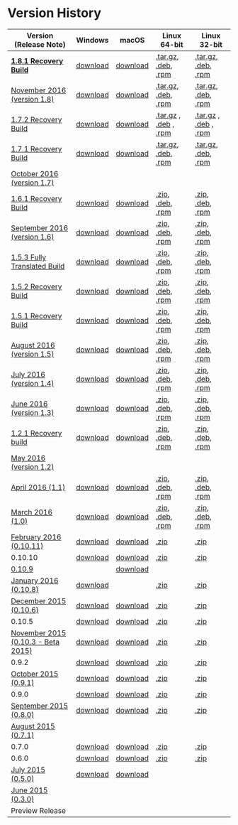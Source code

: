 
# Version History


| Version (Release Note) | Windows | macOS | Linux 64-bit | Linux 32-bit |
| ---------------------- | ------- | ----- | ------------ | ------------ |
| [**1.8.1 Recovery Build**][rel_1.8] | [download][rel_1.8.1_win] | [download][rel_1.8.1_mac] | [.tar.gz][rel_1.8.1_tgz_64], [.deb][rel_1.8.1_deb_64], [.rpm][rel_1.8.1_rpm_64] | [.tar.gz][rel_1.8.1_tgz_32], [.deb][rel_1.8.1_deb_32], [.rpm][rel_1.8.1_rpm_32]
| [November 2016 (version 1.8)][Rel_1.8] | [download][rel_1.8_win] | [download][rel_1.8_mac] | [.tar.gz][rel_1.8_tgz_64], [.deb][rel_1.8_deb_64], [.rpm][rel_1.8_rpm_64] | [.tar.gz][rel_1.8_tgz_32], [.deb][rel_1.8_deb_32], [.rpm][rel_1.8_rpm_32]
| [1.7.2 Recovery Build][rel_1.7] | [download][rel_1.7.2_win] | [download][rel_1.7.2_mac] | [.tar.gz][rel_1.7.2_tgz_64] , [.deb][rel_1.7.2_deb_64] , [.rpm][rel_1.7.2_rpm_64] | [.tar.gz][rel_1.7.2_tgz_32] , [.deb][rel_1.7.2_deb_32] , [.rpm][rel_1.7.2_rpm_32]
| [1.7.1 Recovery Build][rel_1.7] | [download][rel_1.7.1_win] | [download][rel_1.7.1_mac] | [.tar.gz][rel_1.7.1_tgz_64], [.deb][rel_1.7.1_deb_64], [.rpm][rel_1.7.1_rpm_64] | [.tar.gz][rel_1.7.1_tgz_32], [.deb][rel_1.7.1_deb_32], [.rpm][rel_1.7.1_rpm_32]
| [October 2016 (version 1.7)][rel_1.7]|  |  | |
| [1.6.1 Recovery Build][rel_1.6] | [download][rel_1.6.1_win] | [download][rel_1.6.1_mac] | [.zip][rel_1.6.1_tgz_64], [.deb][rel_1.6.1_deb_64], [.rpm][rel_1.6.1_rpm_64] | [.zip][rel_1.6.1_tgz_32], [.deb][rel_1.6.1_deb_32], [.rpm][rel_1.6.1_rpm_32]
| [September 2016 (version 1.6)][rel_1.6] | [download][rel_1.6_win] | [download][rel_1.6_mac] | [.zip][rel_1.6_tgz_64], [.deb][rel_1.6_deb_64], [.rpm][rel_1.6_rpm_64] | [.zip][rel_1.6_tgz_32], [.deb][rel_1.6_deb_32], [.rpm][rel_1.6_rpm_32]
| [1.5.3 Fully Translated Build][rel_1.5] | [download][rel_1.5.3_win] | [download][rel_1.5.3_mac] | [.zip][rel_1.5.3_tgz_64], [.deb][rel_1.5.3_deb_64], [.rpm][rel_1.5.3_rpm_64] | [.zip][rel_1.5.3_tgz_32], [.deb][rel_1.5.3_deb_32], [.rpm][rel_1.5.3_rpm_32]
| [1.5.2 Recovery Build][rel_1.5] | [download][rel_1.5.2_win] | [download][rel_1.5.2_mac] | [.zip][rel_1.5.2_tgz_64], [.deb][rel_1.5.2_deb_64], [.rpm][rel_1.5.2_rpm_64] | [.zip][rel_1.5.2_tgz_32], [.deb][rel_1.5.2_deb_32], [.rpm][rel_1.5.2_rpm_32]
| [1.5.1 Recovery Build][rel_1.5] | [download][rel_1.5.1_win] | [download][rel_1.5.1_mac] | [.zip][rel_1.5.1_tgz_64], [.deb][rel_1.5.1_deb_64], [.rpm][rel_1.5.1_rpm_64] | [.zip][rel_1.5.1_tgz_32], [.deb][rel_1.5.1_deb_32], [.rpm][rel_1.5.1_rpm_32]
| [August 2016 (version 1.5)][rel_1.5] | [download][rel_1.5_win] | [download][rel_1.5_mac] | [.zip][rel_1.5_tgz_64], [.deb][rel_1.5_deb_64], [.rpm][rel_1.5_rpm_64] | [.zip][rel_1.5_tgz_32], [.deb][rel_1.5_deb_32], [.rpm][rel_1.5_rpm_32]
| [July 2016 (version 1.4)][rel_1.4]| [download][rel_1.4_win] | [download][rel_1.4_mac] | [.zip][rel_1.4_tgz_64], [.deb][rel_1.4_deb_64], [.rpm][rel_1.4_rpm_64] | [.zip][rel_1.4_tgz_32], [.deb][rel_1.4_deb_32], [.rpm][rel_1.4_rpm_32]
| [June 2016 (version 1.3)][rel_1.3] | [download][rel_1.3.1_win] | [download][rel_1.3.1_mac] | [.zip][rel_1.3.1_tgz_64], [.deb][rel_1.3.1_deb_64], [.rpm][rel_1.3.1_rpm_64] | [.zip][rel_1.3.1_tgz_32], [.deb][rel_1.3.1_deb_32], [.rpm][rel_1.3.1_rpm_32]
| [1.2.1 Recovery build][rel_1.2] | [download][rel_1.2.1_win] | [download][rel_1.2.1_mac] | [.zip][rel_1.2.1_tgz_64], [.deb][rel_1.2.1_deb_64], [.rpm][rel_1.2.1_rpm_64] | [.zip][rel_1.2.1_tgz_32], [.deb][rel_1.2.1_deb_32], [.rpm][rel_1.2.1_rpm_32]
| [May 2016 (version 1.2)][rel_1.2] | | | |
| [April 2016 (1.1)][rel_1.1] | [download][rel_1.1_win] | [download][rel_1.1_mac] | [.zip][rel_1.1_tgz_64], [.deb][rel_1.1_deb_64], [.rpm][rel_1.1_rpm_64] | [.zip][rel_1.1_tgz_32], [.deb][rel_1.1_deb_32], [.rpm][rel_1.1_rpm_32]
| [March 2016 (1.0)][rel_1.0] | [download][rel_1.0_win] | [download][rel_1.0_mac] | [.zip][rel_1.0_tgz_64], [.deb][rel_1.0_deb_64], [.rpm][rel_1.0_rpm_64] | [.zip][rel_1.0_tgz_32], [.deb][rel_1.0_deb_32], [.rpm][rel_1.0_rpm_32]
| [February 2016 (0.10.11)][rel_0.10.11] |[download][rel_0.10.11_win] | [download][rel_0.10.11_mac] | [.zip][rel_0.10.11_tgz_64] | [.zip][rel_0.10.11_tgz_32]
| 0.10.10 |[download][rel_0.10.10_win]| [download][rel_0.10.10_mac] | [.zip][rel_0.10.10_tgz_64] | [.zip][rel_0.10.10_tgz_32]
| [0.10.9][rel_0.10.9] |  | [download][rel_0.10.9_mac] | |
| [January 2016 (0.10.8)][rel_0.10.9] | [download][rel_0.10.8_win] | | [.zip][rel_0.10.8_tgz_64] | [.zip][rel_0.10.8_tgz_32]
| [December 2015 (0.10.6)][rel_0.10.6] | [download][rel_0.10.6_win] | [download][rel_0.10.6_mac] | [.zip][rel_0.10.6_tgz_64] | [.zip][rel_0.10.6_tgz_32]
| 0.10.5 |[download][rel_0.10.5_win] | [download][rel_0.10.5_mac] | [.zip][rel_0.10.5_tgz_64] | [.zip][rel_0.10.5_tgz_32]
| [November 2015 (0.10.3 - Beta 2015)][rel_0.10.3] |[download][rel_0.10.3_win] | [download][rel_0.10.3_mac] | [.zip][rel_0.10.3_tgz_64] | [.zip][rel_0.10.3_tgz_32]
| 0.9.2 | [download][rel_0.9.2_win] | [download][rel_0.9.2_mac] | [.zip][rel_0.9.2_tgz_64] | [.zip][rel_0.9.2_tgz_32]
| [October 2015 (0.9.1)][rel_0.9.1] | [download][rel_0.9.1_win] | [download][rel_0.9.1_mac] | [.zip][rel_0.9.1_tgz_64] | [.zip][rel_0.9.1_tgz_32]
| 0.9.0 | [download][rel_0.9.0_win] | [download][rel_0.9.0_mac] | [.zip][rel_0.9.0_tgz_64] | [.zip][rel_0.9.0_tgz_32]
| [September 2015 (0.8.0)][rel_0.8.0] | [download][rel_0.8.0_win] | [download][rel_0.8.0_mac] | [.zip][rel_0.8.0_tgz_64] | [.zip][rel_0.8.0_tgz_32]
| [August 2015 (0.7.1)][rel_0.7.1] | | | |
| 0.7.0 | [download][rel_0.7.0_win] | [download][rel_0.7.0_mac] | [.zip][rel_0.7.0_tgz_64] | [.zip][rel_0.7.0_tgz_32]
| 0.6.0 | [download][rel_0.6.0_win] | [download][rel_0.6.0_mac] | [.zip][rel_0.6.0_tgz_64] |  [.zip][rel_0.6.0_tgz_32]
| [July 2015 (0.5.0)][rel_0.5.0] | [download][rel_0.5.0_win] | [download][rel_0.5.0_mac] ||||
| [June 2015 (0.3.0)][rel_0.3.0] |  |  | |
| Preview Release | | | | 


<!--Release note-->
[rel_1.8]: https://code.visualstudio.com/updates/v1_8
[rel_1.7]: https://code.visualstudio.com/updates/v1_7
[rel_1.6]: https://code.visualstudio.com/updates/v1_6
[rel_1.5]: https://code.visualstudio.com/updates/v1_5
[rel_1.4]: https://code.visualstudio.com/updates/July_2016
[rel_1.3]: https://code.visualstudio.com/updates/June_2016
[rel_1.2]: https://code.visualstudio.com/updates/May_2016
[rel_1.1]: https://code.visualstudio.com/updates/vApril
[rel_1.0]: https://code.visualstudio.com/updates/vMarch
[rel_0.10.11]: https://code.visualstudio.com/updates/vFebruary
[rel_0.10.9]: https://code.visualstudio.com/updates/vJanuary
[rel_0.10.6]: https://code.visualstudio.com/updates/vDecember
[rel_0.10.3]: https://code.visualstudio.com/updates/vNovember
[rel_0.9.1]: https://code.visualstudio.com/updates/v0_9_0
[rel_0.8.0]: https://code.visualstudio.com/updates/v0_8_0
[rel_0.7.1]: https://code.visualstudio.com/updates/v0_7_0
[rel_0.5.0]: https://code.visualstudio.com/updates/v0_5_0
[rel_0.3.0]: https://code.visualstudio.com/updates/v0_3_0

<!-- binary -->

[rel_1.8.1_win]: https://vscode-update.azurewebsites.net/1.8.1/win32/stable
[rel_1.8.1_mac]: https://vscode-update.azurewebsites.net/1.8.1/darwin/stable
[rel_1.8.1_tgz_64]: https://vscode-update.azurewebsites.net/1.8.1/linux-x64/stable
[rel_1.8.1_deb_64]: https://vscode-update.azurewebsites.net/1.8.1/linux-deb-x64/stable
[rel_1.8.1_rpm_64]: https://vscode-update.azurewebsites.net/1.8.1/linux-rpm-x64/stable
[rel_1.8.1_tgz_32]: https://vscode-update.azurewebsites.net/1.8.1/linux-ia32/stable
[rel_1.8.1_deb_32]: https://vscode-update.azurewebsites.net/1.8.1/linux-deb-ia32/stable
[rel_1.8.1_rpm_32]: https://vscode-update.azurewebsites.net/1.8.1/linux-rpm-ia32/stable

[rel_1.8_win]: https://vscode-update.azurewebsites.net/1.8.0/win32/stable
[rel_1.8_mac]: https://vscode-update.azurewebsites.net/1.8.0/darwin/stable
[rel_1.8_tgz_64]: https://vscode-update.azurewebsites.net/1.8.0/linux-x64/stable
[rel_1.8_deb_64]: https://vscode-update.azurewebsites.net/1.8.0/linux-deb-x64/stable
[rel_1.8_rpm_64]: https://vscode-update.azurewebsites.net/1.8.0/linux-rpm-x64/stable
[rel_1.8_tgz_32]: https://vscode-update.azurewebsites.net/1.8.0/linux-ia32/stable
[rel_1.8_deb_32]: https://vscode-update.azurewebsites.net/1.8.0/linux-deb-ia32/stable
[rel_1.8_rpm_32]: https://vscode-update.azurewebsites.net/1.8.0/linux-rpm-ia32/stable

[rel_1.7.2_win]: https://vscode-update.azurewebsites.net/1.7.2/win32/stable
[rel_1.7.2_mac]: https://vscode-update.azurewebsites.net/1.7.2/darwin/stable
[rel_1.7.2_tgz_64]: https://vscode-update.azurewebsites.net/1.7.2/linux-x64/stable
[rel_1.7.2_deb_64]: https://vscode-update.azurewebsites.net/1.7.2/linux-deb-x64/stable
[rel_1.7.2_rpm_64]: https://vscode-update.azurewebsites.net/1.7.2/linux-rpm-x64/stable
[rel_1.7.2_tgz_32]: https://vscode-update.azurewebsites.net/1.7.2/linux-ia32/stable
[rel_1.7.2_deb_32]: https://vscode-update.azurewebsites.net/1.7.2/linux-deb-ia32/stable
[rel_1.7.2_rpm_32]: https://vscode-update.azurewebsites.net/1.7.2/linux-rpm-ia32/stable

[rel_1.7.1_win]: https://vscode-update.azurewebsites.net/1.7.1/win32/stable
[rel_1.7.1_mac]: https://vscode-update.azurewebsites.net/1.7.1/darwin/stable
[rel_1.7.1_tgz_64]: https://vscode-update.azurewebsites.net/1.7.1/linux-x64/stable
[rel_1.7.1_deb_64]: https://vscode-update.azurewebsites.net/1.7.1/linux-deb-x64/stable
[rel_1.7.1_rpm_64]: https://vscode-update.azurewebsites.net/1.7.1/linux-rpm-x64/stable
[rel_1.7.1_tgz_32]: https://vscode-update.azurewebsites.net/1.7.1/linux-ia32/stable
[rel_1.7.1_deb_32]: https://vscode-update.azurewebsites.net/1.7.1/linux-deb-ia32/stable
[rel_1.7.1_rpm_32]: https://vscode-update.azurewebsites.net/1.7.1/linux-rpm-ia32/stable

[rel_1.6.1_win]: https://vscode-update.azurewebsites.net/1.6.1/win32/stable
[rel_1.6.1_mac]: https://vscode-update.azurewebsites.net/1.6.1/darwin/stable
[rel_1.6.1_tgz_64]: https://vscode-update.azurewebsites.net/1.6.1/linux-x64/stable
[rel_1.6.1_deb_64]: https://vscode-update.azurewebsites.net/1.6.1/linux-deb-x64/stable
[rel_1.6.1_rpm_64]: https://vscode-update.azurewebsites.net/1.6.1/linux-rpm-x64/stable
[rel_1.6.1_tgz_32]: https://vscode-update.azurewebsites.net/1.6.1/linux-ia32/stable
[rel_1.6.1_deb_32]: https://vscode-update.azurewebsites.net/1.6.1/linux-deb-ia32/stable
[rel_1.6.1_rpm_32]: https://vscode-update.azurewebsites.net/1.6.1/linux-rpm-ia32/stable

[rel_1.6_win]: https://vscode-update.azurewebsites.net/1.6.0/win32/stable
[rel_1.6_mac]: https://vscode-update.azurewebsites.net/1.6.0/darwin/stable
[rel_1.6_tgz_64]: https://vscode-update.azurewebsites.net/1.6.0/linux-x64/stable
[rel_1.6_deb_64]: https://vscode-update.azurewebsites.net/1.6.0/linux-deb-x64/stable
[rel_1.6_rpm_64]: https://vscode-update.azurewebsites.net/1.6.0/linux-rpm-x64/stable
[rel_1.6_tgz_32]: https://vscode-update.azurewebsites.net/1.6.0/linux-ia32/stable
[rel_1.6_deb_32]: https://vscode-update.azurewebsites.net/1.6.0/linux-deb-ia32/stable
[rel_1.6_rpm_32]: https://vscode-update.azurewebsites.net/1.6.0/linux-rpm-ia32/stable

[rel_1.5.3_win]: https://vscode-update.azurewebsites.net/1.5.3/win32/stable
[rel_1.5.3_mac]: https://vscode-update.azurewebsites.net/1.5.3/darwin/stable
[rel_1.5.3_tgz_64]: https://vscode-update.azurewebsites.net/1.5.3/linux-x64/stable
[rel_1.5.3_deb_64]: https://vscode-update.azurewebsites.net/1.5.3/linux-deb-x64/stable
[rel_1.5.3_rpm_64]: https://vscode-update.azurewebsites.net/1.5.3/linux-rpm-x64/stable
[rel_1.5.3_tgz_32]: https://vscode-update.azurewebsites.net/1.5.3/linux-ia32/stable
[rel_1.5.3_deb_32]: https://vscode-update.azurewebsites.net/1.5.3/linux-deb-ia32/stable
[rel_1.5.3_rpm_32]: https://vscode-update.azurewebsites.net/1.5.3/linux-rpm-ia32/stable

[rel_1.5.2_win]: https://vscode-update.azurewebsites.net/1.5.2/win32/stable
[rel_1.5.2_mac]: https://vscode-update.azurewebsites.net/1.5.2/darwin/stable
[rel_1.5.2_tgz_64]: https://vscode-update.azurewebsites.net/1.5.2/linux-x64/stable
[rel_1.5.2_deb_64]: https://vscode-update.azurewebsites.net/1.5.2/linux-deb-x64/stable
[rel_1.5.2_rpm_64]: https://vscode-update.azurewebsites.net/1.5.2/linux-rpm-x64/stable
[rel_1.5.2_tgz_32]: https://vscode-update.azurewebsites.net/1.5.2/linux-ia32/stable
[rel_1.5.2_deb_32]: https://vscode-update.azurewebsites.net/1.5.2/linux-deb-ia32/stable
[rel_1.5.2_rpm_32]: https://vscode-update.azurewebsites.net/1.5.2/linux-rpm-ia32/stable

[rel_1.5.1_win]: https://vscode-update.azurewebsites.net/1.5.1/win32/stable
[rel_1.5.1_mac]: https://vscode-update.azurewebsites.net/1.5.1/darwin/stable
[rel_1.5.1_tgz_64]: https://vscode-update.azurewebsites.net/1.5.1/linux-x64/stable
[rel_1.5.1_deb_64]: https://vscode-update.azurewebsites.net/1.5.1/linux-deb-x64/stable
[rel_1.5.1_rpm_64]: https://vscode-update.azurewebsites.net/1.5.1/linux-rpm-x64/stable
[rel_1.5.1_tgz_32]: https://vscode-update.azurewebsites.net/1.5.1/linux-ia32/stable
[rel_1.5.1_deb_32]: https://vscode-update.azurewebsites.net/1.5.1/linux-deb-ia32/stable
[rel_1.5.1_rpm_32]: https://vscode-update.azurewebsites.net/1.5.1/linux-rpm-ia32/stable

[rel_1.5_win]: https://vscode-update.azurewebsites.net/1.5.0/win32/stable
[rel_1.5_mac]: https://vscode-update.azurewebsites.net/1.5.0/darwin/stable
[rel_1.5_tgz_64]: https://vscode-update.azurewebsites.net/1.5.0/linux-x64/stable
[rel_1.5_deb_64]: https://vscode-update.azurewebsites.net/1.5.0/linux-deb-x64/stable
[rel_1.5_rpm_64]: https://vscode-update.azurewebsites.net/1.5.0/linux-rpm-x64/stable
[rel_1.5_tgz_32]: https://vscode-update.azurewebsites.net/1.5.0/linux-ia32/stable
[rel_1.5_deb_32]: https://vscode-update.azurewebsites.net/1.5.0/linux-deb-ia32/stable
[rel_1.5_rpm_32]: https://vscode-update.azurewebsites.net/1.5.0/linux-rpm-ia32/stable


[rel_1.4_win]: https://az764295.vo.msecnd.net/stable/6276dcb0ae497766056b4c09ea75be1d76a8b679/VSCodeSetup-stable.exe
[rel_1.4_mac]: https://az764295.vo.msecnd.net/stable/6276dcb0ae497766056b4c09ea75be1d76a8b679/VSCode-darwin-stable.zip
[rel_1.4_tgz_64]: https://az764295.vo.msecnd.net/stable/6276dcb0ae497766056b4c09ea75be1d76a8b679/VSCode-linux-x64-stable.zip
[rel_1.4_deb_64]: https://az764295.vo.msecnd.net/stable/6276dcb0ae497766056b4c09ea75be1d76a8b679/code_1.4.0-1470329130_amd64.deb
[rel_1.4_rpm_64]: https://az764295.vo.msecnd.net/stable/6276dcb0ae497766056b4c09ea75be1d76a8b679/code-1.4.0-1470329130.el7.x86_64.rpm
[rel_1.4_tgz_32]: https://az764295.vo.msecnd.net/stable/6276dcb0ae497766056b4c09ea75be1d76a8b679/VSCode-linux-ia32-stable.zip
[rel_1.4_deb_32]: https://az764295.vo.msecnd.net/stable/6276dcb0ae497766056b4c09ea75be1d76a8b679/code_1.4.0-1470328389_i386.deb
[rel_1.4_rpm_32]: https://az764295.vo.msecnd.net/stable/6276dcb0ae497766056b4c09ea75be1d76a8b679/code-1.4.0-1470328389.el7.i386.rpm

[rel_1.3.1_win]: https://az764295.vo.msecnd.net/stable/e6b4afa53e9c0f54edef1673de9001e9f0f547ae/VSCodeSetup-stable.exe
[rel_1.3.1_mac]: https://az764295.vo.msecnd.net/stable/e6b4afa53e9c0f54edef1673de9001e9f0f547ae/VSCode-darwin-stable.zip
[rel_1.3.1_tgz_64]: https://az764295.vo.msecnd.net/stable/e6b4afa53e9c0f54edef1673de9001e9f0f547ae/VSCode-linux-x64-stable.zip
[rel_1.3.1_deb_64]: https://az764295.vo.msecnd.net/stable/e6b4afa53e9c0f54edef1673de9001e9f0f547ae/code_1.3.1-1468329898_amd64.deb
[rel_1.3.1_rpm_64]: https://az764295.vo.msecnd.net/stable/e6b4afa53e9c0f54edef1673de9001e9f0f547ae/code-1.3.1-1468329898.el7.x86_64.rpm
[rel_1.3.1_tgz_32]: https://az764295.vo.msecnd.net/stable/e6b4afa53e9c0f54edef1673de9001e9f0f547ae/VSCode-linux-ia32-stable.zip
[rel_1.3.1_deb_32]: https://az764295.vo.msecnd.net/stable/e6b4afa53e9c0f54edef1673de9001e9f0f547ae/code_1.3.1-1468330706_i386.deb
[rel_1.3.1_rpm_32]: https://az764295.vo.msecnd.net/stable/e6b4afa53e9c0f54edef1673de9001e9f0f547ae/code-1.3.1-1468330706.el7.i386.rpm

[rel_1.2.1_win]: https://az764295.vo.msecnd.net/stable/fe7f407b95b7f78405846188259504b34ef72761/VSCodeSetup-stable.exe
[rel_1.2.1_mac]: https://az764295.vo.msecnd.net/stable/fe7f407b95b7f78405846188259504b34ef72761/VSCode-darwin-stable.zip
[rel_1.2.1_tgz_64]: https://az764295.vo.msecnd.net/stable/fe7f407b95b7f78405846188259504b34ef72761/VSCode-linux-x64-stable.zip
[rel_1.2.1_deb_64]: https://az764295.vo.msecnd.net/stable/fe7f407b95b7f78405846188259504b34ef72761/vscode-amd64.deb
[rel_1.2.1_rpm_64]: https://az764295.vo.msecnd.net/stable/fe7f407b95b7f78405846188259504b34ef72761/vscode-x86_64.rpm
[rel_1.2.1_tgz_32]: https://az764295.vo.msecnd.net/stable/fe7f407b95b7f78405846188259504b34ef72761/VSCode-linux-ia32-stable.zip
[rel_1.2.1_deb_32]: https://az764295.vo.msecnd.net/stable/fe7f407b95b7f78405846188259504b34ef72761/vscode-i386.deb
[rel_1.2.1_rpm_32]: https://az764295.vo.msecnd.net/stable/fe7f407b95b7f78405846188259504b34ef72761/vscode-i386.rpm

[rel_1.1_win]: https://az764295.vo.msecnd.net/stable/def9e32467ad6e4f48787d38caf190acbfee5880/VSCodeSetup-stable.exe
[rel_1.1_mac]: https://az764295.vo.msecnd.net/stable/def9e32467ad6e4f48787d38caf190acbfee5880/VSCode-darwin-stable.zip
[rel_1.1_tgz_64]: https://az764295.vo.msecnd.net/stable/def9e32467ad6e4f48787d38caf190acbfee5880/VSCode-linux-x64-stable.zip
[rel_1.1_deb_64]: https://az764295.vo.msecnd.net/stable/def9e32467ad6e4f48787d38caf190acbfee5880/vscode-amd64.deb
[rel_1.1_rpm_64]: https://az764295.vo.msecnd.net/stable/def9e32467ad6e4f48787d38caf190acbfee5880/vscode-x86_64.rpm
[rel_1.1_tgz_32]: https://az764295.vo.msecnd.net/stable/def9e32467ad6e4f48787d38caf190acbfee5880/VSCode-linux-ia32-stable.zip
[rel_1.1_deb_32]: https://az764295.vo.msecnd.net/stable/def9e32467ad6e4f48787d38caf190acbfee5880/vscode-i386.deb
[rel_1.1_rpm_32]: https://az764295.vo.msecnd.net/stable/def9e32467ad6e4f48787d38caf190acbfee5880/vscode-i386.rpm

[rel_1.0_win]: https://az764295.vo.msecnd.net/stable/fa6d0f03813dfb9df4589c30121e9fcffa8a8ec8/VSCodeSetup-stable.exe
[rel_1.0_mac]: https://az764295.vo.msecnd.net/stable/fa6d0f03813dfb9df4589c30121e9fcffa8a8ec8/VSCode-darwin-stable.zip
[rel_1.0_tgz_64]: https://az764295.vo.msecnd.net/stable/fa6d0f03813dfb9df4589c30121e9fcffa8a8ec8/VSCode-linux-x64-stable.zip
[rel_1.0_deb_64]: https://az764295.vo.msecnd.net/stable/fa6d0f03813dfb9df4589c30121e9fcffa8a8ec8/vscode-amd64.deb
[rel_1.0_rpm_64]: https://az764295.vo.msecnd.net/stable/fa6d0f03813dfb9df4589c30121e9fcffa8a8ec8/vscode-x86_64.rpm
[rel_1.0_tgz_32]: https://az764295.vo.msecnd.net/stable/fa6d0f03813dfb9df4589c30121e9fcffa8a8ec8/VSCode-linux-ia32-stable.zip
[rel_1.0_deb_32]: https://az764295.vo.msecnd.net/stable/fa6d0f03813dfb9df4589c30121e9fcffa8a8ec8/vscode-i386.deb
[rel_1.0_rpm_32]: https://az764295.vo.msecnd.net/stable/fa6d0f03813dfb9df4589c30121e9fcffa8a8ec8/vscode-i386.rpm

[rel_0.10.11_win]: https://az764295.vo.msecnd.net/stable/f291f4ad600767626b24a4b15816b04bee9a3049/VSCodeSetup-stable.exe
[rel_0.10.11_mac]: https://az764295.vo.msecnd.net/stable/f291f4ad600767626b24a4b15816b04bee9a3049/VSCode-darwin-stable.zip
[rel_0.10.11_tgz_64]: https://az764295.vo.msecnd.net/stable/f291f4ad600767626b24a4b15816b04bee9a3049/VSCode-linux-x64-stable.zip
[rel_0.10.11_tgz_32]: https://az764295.vo.msecnd.net/stable/f291f4ad600767626b24a4b15816b04bee9a3049/VSCode-linux-ia32-stable.zip

[rel_0.10.10_win]: https://az764295.vo.msecnd.net/stable/5b5f4db87c10345b9d5c8d0bed745bcad4533135/VSCodeSetup-stable.exe
[rel_0.10.10_mac]: https://az764295.vo.msecnd.net/stable/5b5f4db87c10345b9d5c8d0bed745bcad4533135/VSCode-darwin-stable.zip
[rel_0.10.10_tgz_64]: https://az764295.vo.msecnd.net/stable/5b5f4db87c10345b9d5c8d0bed745bcad4533135/VSCode-linux-x64-stable.zip
[rel_0.10.10_tgz_32]: https://az764295.vo.msecnd.net/stable/5b5f4db87c10345b9d5c8d0bed745bcad4533135/VSCode-linux-ia32-stable.zip

<!--[rel_0.10.9_win]: https://az764295.vo.msecnd.net/stable/db71ac615ddf9f33b133ff2536f5d33a77d4774e/VSCodeSetup-stable.exe-->
[rel_0.10.9_mac]: https://az764295.vo.msecnd.net/stable/45d69357c9eb068dd8e624f5b0fe461cd2078d88/VSCode-darwin.zip
<!--[rel_0.10.9_tgz_64]: https://az764295.vo.msecnd.net/stable/db71ac615ddf9f33b133ff2536f5d33a77d4774e/VSCode-linux-x64-stable.zip-->
<!--[rel_0.10.9_tgz_32]: https://az764295.vo.msecnd.net/stable/db71ac615ddf9f33b133ff2536f5d33a77d4774e/VSCode-linux-ia32-stable.zip-->

[rel_0.10.8_win]: https://az764295.vo.msecnd.net/stable/db71ac615ddf9f33b133ff2536f5d33a77d4774e/VSCodeSetup-stable.exe
<!--[rel_0.10.8_mac]: none-->
[rel_0.10.8_tgz_64]: https://az764295.vo.msecnd.net/stable/db71ac615ddf9f33b133ff2536f5d33a77d4774e/VSCode-linux-x64-stable.zip
[rel_0.10.8_tgz_32]: https://az764295.vo.msecnd.net/stable/db71ac615ddf9f33b133ff2536f5d33a77d4774e/VSCode-linux-ia32-stable.zip

[rel_0.10.6_win]: https://az764295.vo.msecnd.net/public/0.10.6/VSCodeSetup.exe
[rel_0.10.6_mac]: https://az764295.vo.msecnd.net/public/0.10.6/VSCode-darwin.zip
[rel_0.10.6_tgz_64]: https://az764295.vo.msecnd.net/public/0.10.6/VSCode-linux64.zip
[rel_0.10.6_tgz_32]: https://az764295.vo.msecnd.net/public/0.10.6/VSCode-linux32.zip

[rel_0.10.5_win]: https://az764295.vo.msecnd.net/public/0.10.5/VSCodeSetup.exe
[rel_0.10.5_mac]: https://az764295.vo.msecnd.net/public/0.10.5/VSCode-darwin.zip
[rel_0.10.5_tgz_64]: https://az764295.vo.msecnd.net/public/0.10.5/VSCode-linux64.zip
[rel_0.10.5_tgz_32]: https://az764295.vo.msecnd.net/public/0.10.5/VSCode-linux32.zip

[rel_0.10.3_win]: https://az764295.vo.msecnd.net/public/0.10.3/VSCodeSetup.exe
[rel_0.10.3_mac]: https://az764295.vo.msecnd.net/public/0.10.3/VSCode-darwin.zip
[rel_0.10.3_tgz_64]: https://az764295.vo.msecnd.net/public/0.10.3/VSCode-linux64.zip
[rel_0.10.3_tgz_32]: https://az764295.vo.msecnd.net/public/0.10.3/VSCode-linux32.zip 

[rel_0.9.2_win]: https://az764295.vo.msecnd.net/public/0.9.2/VSCode-win32.zip
[rel_0.9.2_mac]: https://az764295.vo.msecnd.net/public/0.9.2/VSCode-darwin.zip
[rel_0.9.2_tgz_64]: https://az764295.vo.msecnd.net/public/0.9.2/VSCode-linux64.zip
[rel_0.9.2_tgz_32]: https://az764295.vo.msecnd.net/public/0.9.2/VSCode-linux32.zip

[rel_0.9.1_win]: https://az764295.vo.msecnd.net/public/0.9.1/VSCode-win32.zip
[rel_0.9.1_mac]: https://az764295.vo.msecnd.net/public/0.9.1/VSCode-darwin.zip
[rel_0.9.1_tgz_64]: https://az764295.vo.msecnd.net/public/0.9.1/VSCode-linux64.zip
[rel_0.9.1_tgz_32]: https://az764295.vo.msecnd.net/public/0.9.1/VSCode-linux32.zip

[rel_0.9.0_win]: https://az764295.vo.msecnd.net/public/0.9.0/VSCode-win32.zip
[rel_0.9.0_mac]: https://az764295.vo.msecnd.net/public/0.9.0/VSCode-darwin.zip
[rel_0.9.0_tgz_64]: https://az764295.vo.msecnd.net/public/0.9.0/VSCode-linux64.zip
[rel_0.9.0_tgz_32]: https://az764295.vo.msecnd.net/public/0.9.0/VSCode-linux32.zip

[rel_0.8.0_win]: https://az764295.vo.msecnd.net/public/0.8.0/VSCode-win32.zip
[rel_0.8.0_mac]: https://az764295.vo.msecnd.net/public/0.8.0/VSCode-darwin.zip
[rel_0.8.0_tgz_64]: https://az764295.vo.msecnd.net/public/0.8.0/VSCode-linux64.zip
[rel_0.8.0_tgz_32]: https://az764295.vo.msecnd.net/public/0.8.0/VSCode-linux32.zip

[rel_0.7.0_win]: https://az764295.vo.msecnd.net/public/0.7.0/VSCode-win32.zip
[rel_0.7.0_mac]: https://az764295.vo.msecnd.net/public/0.7.0/VSCode-darwin.zip
[rel_0.7.0_tgz_64]: https://az764295.vo.msecnd.net/public/0.7.0/VSCode-linux64.zip
[rel_0.7.0_tgz_32]: https://az764295.vo.msecnd.net/public/0.7.0/VSCode-linux32.zip

[rel_0.6.0_win]: https://az764295.vo.msecnd.net/public/0.6.0/VSCode-win32.zip
[rel_0.6.0_mac]: https://az764295.vo.msecnd.net/public/0.6.0/VSCode-darwin.zip
[rel_0.6.0_tgz_64]: https://az764295.vo.msecnd.net/public/0.6.0/VSCode-linux64.zip
[rel_0.6.0_tgz_32]: https://az764295.vo.msecnd.net/public/0.6.0/VSCode-linux32.zip

[rel_0.5.0_win]: https://az764295.vo.msecnd.net/public/0.5.0/VSCode-win32.zip
[rel_0.5.0_mac]: https://az764295.vo.msecnd.net/public/0.5.0/VSCode-darwin.zip

<!-- template
[rel_1.8.1_win]:
[rel_1.8.1_mac]:
[rel_1.7.1_tgz_64]:
[rel_1.7.1_deb_64]:
[rel_1.7.1_rpm_64]:
[rel_1.7.2_tgz_32]:
[rel_1.7.2_deb_32]:
[rel_1.7.2_rpm_32]:
-->

